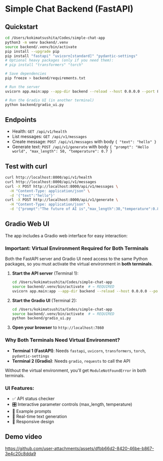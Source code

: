 # Simple Chat Backend (FastAPI)

## Quickstart

```bash
cd /Users/kokimatsushita/Codes/simple-chat-app
python3 -m venv backend/.venv
source backend/.venv/bin/activate
pip install --upgrade pip
pip install "fastapi" "uvicorn[standard]" "pydantic-settings"
# Optional heavy packages (only if you need them):
# pip install "transformers" "torch"

# Save dependencies
pip freeze > backend/requirements.txt

# Run the server
uvicorn app.main:app --app-dir backend --reload --host 0.0.0.0 --port 8000

# Run the Gradio UI (in another terminal)
python backend/gradio_ui.py
```

## Endpoints

- Health: `GET /api/v1/health`
- List messages: `GET /api/v1/messages`
- Create message: `POST /api/v1/messages` with body `{ "text": "hello" }`
- Generate text: `POST /api/v1/generate` with body `{ "prompt": "Hello world", "max_length": 50, "temperature": 0.7 }`

## Test with curl

```bash
curl http://localhost:8000/api/v1/health
curl http://localhost:8000/api/v1/messages
curl -X POST http://localhost:8000/api/v1/messages \
  -H "Content-Type: application/json" \
  -d '{"text":"hello"}'
curl -X POST http://localhost:8000/api/v1/generate \
  -H "Content-Type: application/json" \
  -d '{"prompt":"The future of AI is","max_length":30,"temperature":0.8}'
```

## Gradio Web UI

The app includes a Gradio web interface for easy interaction:

### Important: Virtual Environment Required for Both Terminals

Both the FastAPI server and Gradio UI need access to the same Python packages, so you must activate the virtual environment in **both terminals**.

1. **Start the API server** (Terminal 1):

   ```bash
   cd /Users/kokimatsushita/Codes/simple-chat-app
   source backend/.venv/bin/activate  # ← REQUIRED
   uvicorn app.main:app --app-dir backend --reload --host 0.0.0.0 --port 8000
   ```

2. **Start the Gradio UI** (Terminal 2):

   ```bash
   cd /Users/kokimatsushita/Codes/simple-chat-app
   source backend/.venv/bin/activate  # ← REQUIRED
   python backend/gradio_ui.py
   ```

3. **Open your browser** to `http://localhost:7860`

### Why Both Terminals Need Virtual Environment?

- **Terminal 1 (FastAPI)**: Needs `fastapi`, `uvicorn`, `transformers`, `torch`, `pydantic-settings`
- **Terminal 2 (Gradio)**: Needs `gradio`, `requests` to call the API

Without the virtual environment, you'll get `ModuleNotFoundError` in both terminals.

### UI Features:

- ✅ API status checker
- 🎛️ Interactive parameter controls (max_length, temperature)
- 📝 Example prompts
- 🔄 Real-time text generation
- 📱 Responsive design

## Demo video

https://github.com/user-attachments/assets/dfbb66d2-8420-46be-b867-3e4c20c8dda9
